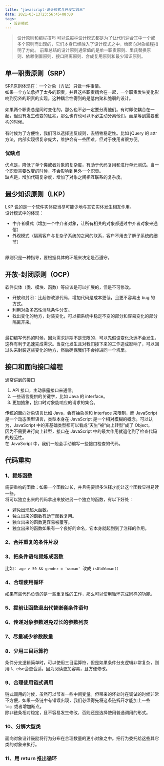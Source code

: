 ```yaml
---
title: "javascript-设计模式与开发实践三"
date: 2021-03-13T23:56:45+08:00
tags: 
  - 设计模式
---
```

> 设计原则和编程技巧
> 可以说每种设计模式都是为了让代码迎合其中一个或多个原则而出现的，它们本身已经融入了设计模式之中，给面向对象编程指明了方向。
> 前辈总结的设计原则通常值的是单一职责原则、里氏替换原则、依赖倒置原则、接口隔离原则、合成复用原则和最少知识原则。

<a name="jm5yR"></a>
## 单一职责原则（SRP）
SRP原则体现在：一个对象（方法）只做一件事情。<br />如果一个方法承担了太多的职责，并且这些职责耦合在一起，一个职责发生变化影响到另外的职责的实现。这种耦合性得到的是低内聚和脆弱的设计。<br />
<br />如果两个职责总是同时变化的，那么也不必一定要分离他们。有时即使耦合在一起，但没有发生改变的征兆，那么也许也可以不必主动分离他们，而是等到需要重构的时候。<br />
<br />有时候为了方便性，我们可以选择违反规则，去牺牲稳定性。比如 jQuery 的 attr 方法，内部实现很复杂庞大，维护会有一些困难，但对于使用者很方便。<br />

<a name="gZHxo"></a>
### 优缺点
优点是，降低了单个类或者对象的复杂度，有助于代码复用和进行单元测试。当一个职责需要改变的时候，不会影响到另外一个职责。<br />缺点是，增加代码复杂度，增加了对象之间相互联系的复杂度。
<a name="qIrSE"></a>
## 最少知识原则（LKP）
LKP 说的是一个软件实体应当尽可能少地与其它实体发生相互作用。<br />设计模式中的体现：

- 中介者模式（增加一个中介者对象，让所有相关的对象都通过中介者对象来通信）
- 外观模式（隔离客户与复杂子系统的之间的联系，客户不用去了解子系统的细节）


<br />原则只是一种指导，要根据具体的环境来决定是否遵守。
<a name="IFiCa"></a>
## 开放-封闭原则（OCP）
软件实体（类、模块、函数）等应该是可以扩展的，但是不可修改。<br />

- 开放和封闭：比起修改源代码，增加代码是成本更低，且更不容易出 bug 的方式。
- 利用对象多态性消除条件分支。
- 找出变化的地方，封装变化，可以把系统中稳定不变的部分和容易变化的部分隔离开来。


<br />最初编写代码的时候，因为需求排期不是无限的，可以先假设变化永远不会发生，这样有利于迅速完成需求。当变化发生且对我们接下来的工作造成影响了，可以回过头来封装这些变化的地方，然后确保我们不会掉进同一个坑里。
<a name="nURRR"></a>
## 接口和面向接口编程
通常讲到的接口

1. API 接口，主动暴露接口来通信。
1. 一些语言提供的关键字，比如 Java 的 interface。
1. 更加抽象，接口时对象能响应的请求的集合。

传统的面向对象语言比如 Java，会有抽象类和 interface 来限制，而 JavaScript 是一个动态类型语言，类型本身在 JavaScript 是一个相对模糊的概念。可以认为，JavaScript 中的非基础类型都可以看成“天生”被“向上转型”成了 Object。<br />因为不需要进行向上转型，接口在 JavaScript 中的最大作用就退化到了检查代码的规范性。<br />在 JavaScript 中，我们一般会手动编写一些接口检查的代码。
<a name="HrWCD"></a>
## 代码重构
<a name="4CWMv"></a>
### 1、提炼函数
需要重构的函数：如果一个函数过长，并且需要很多注释才能让这个函数显得易读一些。<br />将可以独立出来的代码拿出来放进另一个独立的函数，有以下好处：

- 避免出现超大函数。
- 独立出来的函数有助于函数复用。
- 独立出来的函数更容易被覆写。
- 独立出来的函数如果有一个良好的命名，它本身就起到到了注释的作用。
<a name="oQUn8"></a>
### 2、合并重复的条件片段
<a name="6OhTh"></a>
### 3、把条件语句提炼成函数
比如： `age > 50 && gender = 'woman'`  改成 `isOldWoman()` 
<a name="y6Cme"></a>
### 4、合理使用循环
如果有些代码负责的是一些重复性的工作，那么可以使用循环完成同样的功能。
<a name="yU49R"></a>
### 5、提前让函数退出代替嵌套条件语句
<a name="XA92w"></a>
### 6、传递对象参数避免过长的参数列表
<a name="NkOxi"></a>
### 7、尽量减少参数数量
<a name="b1puK"></a>
### 8、少用三目运算符
条件分支逻辑简单时，可以使用三目运算符，但是如果条件分支逻辑非常复杂，则用if、else会更合适，因为阅读更加容易，且方便修改。
<a name="JputY"></a>
### 9、合理使用链式调用
链式调用的时候，虽然可以节省一些中间变量。但带来的坏处时在调试的时候非常不方便，如果一条链中有错误出现，我们必须得先将这条链拆开才能加上一些 `log`  或者增加断点。<br />除非链条相对稳定，且不容易发生修改，否则还是选择使用普通调用的形式。
<a name="BjIH8"></a>
### 10、分解大型类
面向对象设计鼓励将行为分布在合理数量的更小对象之中。把行为委托给这些其它类的对象来执行。
<a name="v9UEK"></a>
### 11、用 return 推出循环
